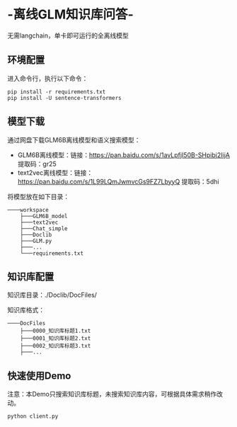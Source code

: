 # -离线GLM知识库问答-
无需langchain，单卡即可运行的全离线模型

## 环境配置
进入命令行，执行以下命令：
```Shell
pip install -r requirements.txt
pip install -U sentence-transformers
```

## 模型下载
通过网盘下载GLM6B离线模型和语义搜索模型：
* GLM6B离线模型：链接：https://pan.baidu.com/s/1avLpfjI50B-SHpibj2IijA 提取码：gr25 
* text2vec离线模型：链接：https://pan.baidu.com/s/1L99LQmJwmvcGs9FZ7LbyyQ 提取码：5dhi 

将模型放在如下目录：
```
────workspace
    ├───GLM6B_model
    ├───text2vec
    ├───Chat_simple
    ├───Doclib
    ├───GLM.py
    ├───...
    └───requirements.txt
```

## 知识库配置
知识库目录：./Doclib/DocFiles/

知识库格式：
```
────DocFiles
    ├───0000_知识库标题1.txt
    ├───0001_知识库标题2.txt
    ├───0002_知识库标题3.txt
    ├───...
```

## 快速使用Demo
注意：本Demo只搜索知识库标题，未搜索知识库内容，可根据具体需求稍作改动。
```Shell
python client.py
```
